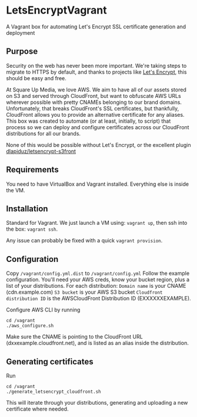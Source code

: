 # LetsEncryptVagrant
A Vagrant box for automating Let's Encrypt SSL certificate generation and deployment

## Purpose
Security on the web has never been more important. We're taking steps to migrate to HTTPS by default, and thanks to projects like [Let's Encrypt](https://letsencrypt.org/), this should be easy and free. 

At Square Up Media, we love AWS. We aim to have all of our assets stored on S3 and served through CloudFront, but want to obfuscate AWS URLs wherever possible with pretty CNAMEs belonging to our brand domains.
Unfortunately, that breaks CloudFront's SSL certificates, but thankfully, CloudFront allows you to provide an alternative certificate for any aliases.
This box was created to automate (or at least, initially, to script) that process so we can deploy and configure certificates across our CloudFront distributions for all our brands.

None of this would be possible without Let's Encrypt, or the excellent plugin [dlapiduz/letsencrypt-s3front](https://github.com/dlapiduz/letsencrypt-s3front)

## Requirements
You need to have VirtualBox and Vagrant installed. Everything else is inside the VM. 

## Installation
Standard for Vagrant. We just launch a VM using: ```vagrant up```, then ssh into the box: ```vagrant ssh```.

Any issue can probably be fixed with a quick ```vagrant provision```.

Configuration
-------------
Copy ```/vagrant/config.yml.dist``` to ```/vagrant/config.yml```
Follow the example configuration. You'll need your AWS creds, know your bucket region, plus a list of your distributions.
For each distribution:
    ```Domain name``` is your CNAME (cdn.example.com)
    ```S3 bucket``` is your AWS S3 bucket
    ```Cloudfront distribution ID``` is the AWSCloudFront Distribution ID (EXXXXXXEXAMPLE).

Configure AWS CLI by running
```
cd /vagrant
./aws_configure.sh
```

Make sure the CNAME is pointing to the CloudFront URL (dxxexample.cloudfront.net), and is listed as an alias inside the distribution.

Generating certificates
-----------------------
Run
```
cd /vagrant
./generate_letsencrypt_cloudfront.sh
```

This will iterate through your distributions, generating and uploading a new certificate where needed.
